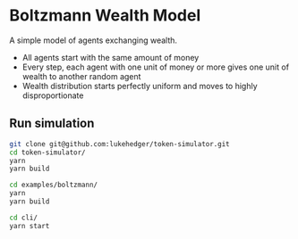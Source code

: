 # Boltzmann Wealth Model

A simple model of agents exchanging wealth.

- All agents start with the same amount of money
- Every step, each agent with one unit of money or more gives one unit of wealth to another random agent
- Wealth distribution starts perfectly uniform and moves to highly disproportionate

## Run simulation
```sh
git clone git@github.com:lukehedger/token-simulator.git
cd token-simulator/
yarn
yarn build

cd examples/boltzmann/
yarn
yarn build

cd cli/
yarn start
```

